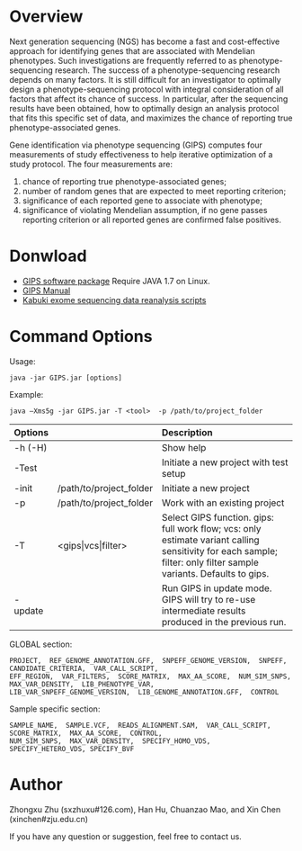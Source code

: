 # Overview #

Next generation sequencing (NGS) has become a fast and cost-effective approach for identifying genes that are associated with Mendelian phenotypes. Such investigations are frequently referred to as phenotype-sequencing research. The success of a phenotype-sequencing research depends on many factors. It is still difficult for an investigator to optimally design a phenotype-sequencing protocol with integral consideration of all factors that affect its chance of success. In particular, after the sequencing results have been obtained, how to optimally design an analysis protocol that fits this specific set of data, and maximizes the chance of reporting true phenotype-associated genes.

Gene identification via phenotype sequencing (GIPS) computes four measurements of study effectiveness to help iterative optimization of a study protocol. The four measurements are:

  1. chance of reporting true phenotype-associated genes;
  2. number of random genes that are expected to meet reporting criterion;
  3. significance of each reported gene to associate with phenotype;
  4. significance of violating Mendelian assumption, if no gene passes reporting criterion or all reported genes are confirmed false positives.

# Donwload #

  * [GIPS software package](https://drive.google.com/folderview?id=0B2oRK3vUXNqCdDZQbzRBNnJXYVU&usp=sharing)                        Require JAVA 1.7 on Linux.
  * [GIPS Manual](https://drive.google.com/folderview?id=0B2oRK3vUXNqCdDZQbzRBNnJXYVU&usp=sharing)
  * [Kabuki exome sequencing data reanalysis scripts](https://drive.google.com/folderview?id=0B2oRK3vUXNqCdDZQbzRBNnJXYVU&usp=sharing)

# Command Options #

Usage:

    java -jar GIPS.jar [options]    

Example: 

    java –Xms5g -jar GIPS.jar -T <tool>  -p /path/to/project_folder

| **Options** |   |Description|
|:------------|:------------|:------------|
| -h (-H) |  | Show help |
| -Test |  | Initiate a new project with test setup|
| -init | /path/to/project_folder | Initiate a new project |
|-p|/path/to/project_folder|Work with an existing project|
| -T | \<gips\|vcs\|filter\> | Select GIPS function. gips: full work flow; vcs: only estimate variant calling sensitivity for each sample; filter: only filter sample variants. Defaults to gips. |
| -update|  | Run GIPS in update mode. GIPS will try to re-use intermediate results produced in the previous run. |

GLOBAL section:  

    PROJECT,  REF_GENOME_ANNOTATION.GFF,  SNPEFF_GENOME_VERSION,  SNPEFF,  CANDIDATE_CRITERIA,  VAR_CALL_SCRIPT,  
    EFF_REGION,  VAR_FILTERS,  SCORE_MATRIX,  MAX_AA_SCORE,  NUM_SIM_SNPS,  MAX_VAR_DENSITY,  LIB_PHENOTYPE_VAR,  
    LIB_VAR_SNPEFF_GENOME_VERSION,  LIB_GENOME_ANNOTATION.GFF,  CONTROL

Sample specific section: 

    SAMPLE_NAME,  SAMPLE.VCF,  READS_ALIGNMENT.SAM,  VAR_CALL_SCRIPT,  SCORE_MATRIX,  MAX_AA_SCORE,  CONTROL,
    NUM_SIM_SNPS,  MAX_VAR_DENSITY,  SPECIFY_HOMO_VDS,  SPECIFY_HETERO_VDS, SPECIFY_BVF

# Author #

Zhongxu Zhu (sxzhuxu#126.com), Han Hu, Chuanzao Mao, and Xin Chen (xinchen#zju.edu.cn)

If you have any question or suggestion, feel free to contact us.

